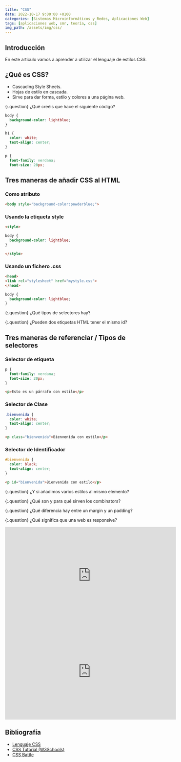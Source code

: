 ```yaml
---
title: "CSS"
date: 2022-10-17 9:00:00 +0100
categories: [Sistemas Microinformáticos y Redes, Aplicaciones Web]
tags: [aplicaciones web, smr, teoría, css]
img_path: /assets/img/css/
---
```


## Introducción

En este articulo vamos a aprender a utilizar el lenguaje de estilos CSS.

## ¿Qué es CSS?

- Cascading Style Sheets.
- Hojas de estilo en cascada.
- Sirve para dar forma, estilo y colores a una página web.

{:.question}
¿Qué creéis que hace el siguiente código?

```css
body {
  background-color: lightblue;
}

h1 {
  color: white;
  text-align: center;
}

p {
  font-family: verdana;
  font-size: 20px;
```

## Tres maneras de añadir CSS al HTML

### Como atributo

```html
<body style="background-color:powderblue;">
```

### Usando la etiqueta style

```html
<style>

body {
  background-color: lightblue;
}

</style>
```

### Usando un fichero .css

```html
<head>
<link rel="stylesheet" href="mystyle.css">
</head>
```

```css
body {
  background-color: lightblue;
}
```

{:.question}
¿Qué tipos de selectores hay? 

{:.question}
¿Pueden dos etiquetas HTML tener el mismo id?

## Tres maneras de referenciar / Tipos de selectores

### Selector de etiqueta

```css
p {
  font-family: verdana;
  font-size: 20px;
}
```

```html
<p>Esto es un párrafo con estilo</p>
```

### Selector de Clase

```css
.bienvenida {
  color: white;
  text-align: center;
}
```

```html
<p class="bienvenida">Bienvenida con estilo</p>
```

### Selector de Identificador

```css
#bienvenida {
  color: black;
  text-align: center;
}
```

```html
<p id="bienvenida">Bienvenida con estilo</p>
```

{:.question}
¿Y si añadimos varios estilos al mismo elemento?

{:.question}
¿Qué son y para qué sirven los combinators?

{:.question}
¿Qué diferencia hay entre un margin y un padding?

{:.question}
¿Qué significa que una web es responsive?

<iframe width="560" height="315" src="https://www.youtube.com/embed/3yM5uXp-T_0" title="YouTube video player" frameborder="0" allow="accelerometer; autoplay; clipboard-write; encrypted-media; gyroscope; picture-in-picture" allowfullscreen></iframe>

<iframe width="560" height="315" src="https://www.youtube.com/embed/hfnMLsWQb1w" title="YouTube video player" frameborder="0" allow="accelerometer; autoplay; clipboard-write; encrypted-media; gyroscope; picture-in-picture" allowfullscreen></iframe>

## Bibliografía

- [Lenguaje CSS](https://lenguajecss.com/css/)
- [CSS Tutorial (W3Schools)](https://www.w3schools.com/css/default.asp)
- [CSS Battle](https://cssbattle.dev/)